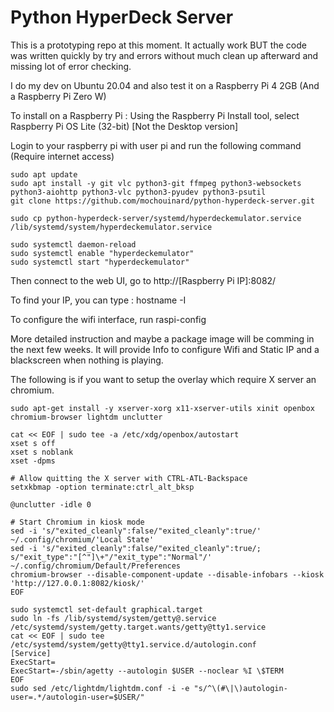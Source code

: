 # Python HyperDeck Server

This is a prototyping repo at this moment.  It actually work BUT the code was written quickly by try and errors without much clean up afterward and missing lot of error checking.

I do my dev on Ubuntu 20.04 and also test it on a Raspberry Pi 4 2GB (And a Raspberry Pi Zero W)

To install on a Raspberry Pi :
Using the Raspberry Pi Install tool, select Raspberry Pi OS Lite (32-bit) [Not the Desktop version]

Login to your raspberry pi with user pi and run the following command (Require internet access)
```console
sudo apt update
sudo apt install -y git vlc python3-git ffmpeg python3-websockets python3-aiohttp python3-vlc python3-pyudev python3-psutil
git clone https://github.com/mochouinard/python-hyperdeck-server.git

sudo cp python-hyperdeck-server/systemd/hyperdeckemulator.service /lib/systemd/system/hyperdeckemulator.service

sudo systemctl daemon-reload
sudo systemctl enable "hyperdeckemulator"
sudo systemctl start "hyperdeckemulator" 
```
Then connect to the web UI, go to http://[Raspberry Pi IP]:8082/

To find your IP, you can type : hostname -I

To configure the wifi interface, run raspi-config

More detailed instruction and maybe a package image will be comming in the next few weeks.  It will provide Info to configure Wifi and Static IP and a blackscreen when nothing is playing.

The following is if you want to setup the overlay which require X server an chromium.
```console
sudo apt-get install -y xserver-xorg x11-xserver-utils xinit openbox chromium-browser lightdm unclutter

cat << EOF | sudo tee -a /etc/xdg/openbox/autostart
xset s off
xset s noblank
xset -dpms

# Allow quitting the X server with CTRL-ATL-Backspace
setxkbmap -option terminate:ctrl_alt_bksp

@unclutter -idle 0

# Start Chromium in kiosk mode
sed -i 's/"exited_cleanly":false/"exited_cleanly":true/' ~/.config/chromium/'Local State'
sed -i 's/"exited_cleanly":false/"exited_cleanly":true/; s/"exit_type":"[^"]\+"/"exit_type":"Normal"/' ~/.config/chromium/Default/Preferences
chromium-browser --disable-component-update --disable-infobars --kiosk 'http://127.0.0.1:8082/kiosk/'
EOF

sudo systemctl set-default graphical.target
sudo ln -fs /lib/systemd/system/getty@.service /etc/systemd/system/getty.target.wants/getty@tty1.service
cat << EOF | sudo tee /etc/systemd/system/getty@tty1.service.d/autologin.conf
[Service]
ExecStart=
ExecStart=-/sbin/agetty --autologin $USER --noclear %I \$TERM
EOF
sudo sed /etc/lightdm/lightdm.conf -i -e "s/^\(#\|\)autologin-user=.*/autologin-user=$USER/"
```
